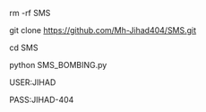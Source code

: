  rm -rf SMS

 git clone https://github.com/Mh-Jihad404/SMS.git

 cd SMS

 python SMS_BOMBING.py

USER:JIHAD

PASS:JIHAD-404
